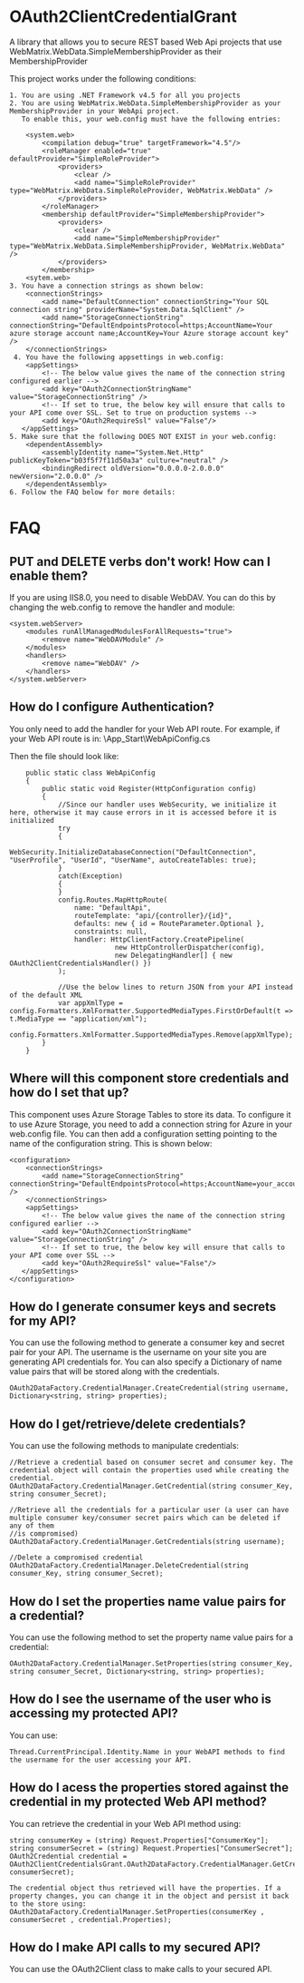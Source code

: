 OAuth2ClientCredentialGrant
===========================

A library that allows you to secure REST based Web Api projects that use WebMatrix.WebData.SimpleMembershipProvider as their MembershipProvider

This project works under the following conditions:
```
1. You are using .NET Framework v4.5 for all you projects
2. You are using WebMatrix.WebData.SimpleMembershipProvider as your MembershipProvider in your WebApi project.
   To enable this, your web.config must have the following entries:
   
	<system.web>
		<compilation debug="true" targetFramework="4.5"/>
		<roleManager enabled="true" defaultProvider="SimpleRoleProvider">
			<providers>
				<clear />
				<add name="SimpleRoleProvider" type="WebMatrix.WebData.SimpleRoleProvider, WebMatrix.WebData" />
			</providers>
		</roleManager>
		<membership defaultProvider="SimpleMembershipProvider">
			<providers>
				<clear />
				<add name="SimpleMembershipProvider" type="WebMatrix.WebData.SimpleMembershipProvider, WebMatrix.WebData" />
			</providers>
		</membership>
	<sytem.web>
3. You have a connection strings as shown below:
	<connectionStrings>
		<add name="DefaultConnection" connectionString="Your SQL connection string" providerName="System.Data.SqlClient" />
		<add name="StorageConnectionString" connectionString="DefaultEndpointsProtocol=https;AccountName=Your azure storage account name;AccountKey=Your Azure storage account key" />
	</connectionStrings>
 4. You have the following appsettings in web.config:
	<appSettings>
        <!-- The below value gives the name of the connection string configured earlier -->
        <add key="OAuth2ConnectionStringName" value="StorageConnectionString" />
        <!-- If set to true, the below key will ensure that calls to your API come over SSL. Set to true on production systems -->
        <add key="OAuth2RequireSsl" value="False"/>
   </appSettings>
5. Make sure that the following DOES NOT EXIST in your web.config:
	<dependentAssembly>
		<assemblyIdentity name="System.Net.Http" publicKeyToken="b03f5f7f11d50a3a" culture="neutral" />
		<bindingRedirect oldVersion="0.0.0.0-2.0.0.0" newVersion="2.0.0.0" />
	</dependentAssembly>
6. Follow the FAQ below for more details:
```
FAQ
===

PUT and DELETE verbs don't work! How can I enable them?
-------------------------------------------------------

If you are using IIS8.0, you need to disable WebDAV. You can do this by changing the web.config to remove the handler and module:
```
<system.webServer>
	<modules runAllManagedModulesForAllRequests="true">
		<remove name="WebDAVModule" />
	</modules>
    <handlers>
		<remove name="WebDAV" />
	</handlers>
</system.webServer>
```

How do I configure Authentication?
-------------------------------------

You only need to add the handler for your Web API route. For example, if your Web API route is in: 
\App_Start\WebApiConfig.cs

Then the file should look like:
```
	public static class WebApiConfig
    {
        public static void Register(HttpConfiguration config)
        {
			//Since our handler uses WebSecurity, we initialize it here, otherwise it may cause errors in it is accessed before it is initialized
		    try
            {
                WebSecurity.InitializeDatabaseConnection("DefaultConnection", "UserProfile", "UserId", "UserName", autoCreateTables: true);
            }
            catch(Exception)
            {
            }
            config.Routes.MapHttpRoute(
                name: "DefaultApi",
                routeTemplate: "api/{controller}/{id}",
                defaults: new { id = RouteParameter.Optional },
                constraints: null,
                handler: HttpClientFactory.CreatePipeline(
                          new HttpControllerDispatcher(config),
                          new DelegatingHandler[] { new OAuth2ClientCredentialsHandler() })
            );

            //Use the below lines to return JSON from your API instead of the default XML
            var appXmlType = config.Formatters.XmlFormatter.SupportedMediaTypes.FirstOrDefault(t => t.MediaType == "application/xml");
            config.Formatters.XmlFormatter.SupportedMediaTypes.Remove(appXmlType);
        }
    }
```

Where will this component store credentials and how do I set that up?
---------------------------------------------------------------------

This component uses Azure Storage Tables to store its data. To configure it to use Azure Storage, you need to add a connection string for Azure
in your web.config file. You can then add a configuration setting pointing to the name of the configuration string. This is shown below: 

```
<configuration>
    <connectionStrings>
        <add name="StorageConnectionString" connectionString="DefaultEndpointsProtocol=https;AccountName=your_account;AccountKey=your_key" />
    </connectionStrings>
    <appSettings>
        <!-- The below value gives the name of the connection string configured earlier -->
        <add key="OAuth2ConnectionStringName" value="StorageConnectionString" />
        <!-- If set to true, the below key will ensure that calls to your API come over SSL -->
        <add key="OAuth2RequireSsl" value="False"/>
   </appSettings>
</configuration>
```

How do I generate consumer keys and secrets for my API?
-------------------------------------------------------

You can use the following method to generate a consumer key and secret pair for your API. The username is the username on your site you are
generating API credentials for. You can also specify a Dictionary of name value pairs that will be stored along with the credentials.

```
OAuth2DataFactory.CredentialManager.CreateCredential(string username, Dictionary<string, string> properties);
```

How do I get/retrieve/delete credentials?
----------------------------------------

You can use the following methods to manipulate credentials:

```
//Retrieve a credential based on consumer secret and consumer key. The credential object will contain the properties used while creating the credential.
OAuth2DataFactory.CredentialManager.GetCredential(string consumer_Key, string consumer_Secret);

//Retrieve all the credentials for a particular user (a user can have multiple consumer key/consumer secret pairs which can be deleted if any of them
//is compromised)
OAuth2DataFactory.CredentialManager.GetCredentials(string username);

//Delete a compromised credential
OAuth2DataFactory.CredentialManager.DeleteCredential(string consumer_Key, string consumer_Secret);
```

How do I set the properties name value pairs for a credential?
--------------------------------------------------------------

You can use the following method to set the property name value pairs for a credential:

```
OAuth2DataFactory.CredentialManager.SetProperties(string consumer_Key, string consumer_Secret, Dictionary<string, string> properties);
```

How do I see the username of the user who is accessing my protected API?
------------------------------------------------------------------------

You can use:
```
Thread.CurrentPrincipal.Identity.Name in your WebAPI methods to find the username for the user accessing your API.
```

How do I acess the properties stored against the credential in my protected Web API method?
-------------------------------------------------------------------------------------------

You can retrieve the credential in your Web API method using:

```
string consumerKey = (string) Request.Properties["ConsumerKey"];
string consumerSecret = (string) Request.Properties["ConsumerSecret"];
OAuth2Credential credential = OAuth2ClientCredentialsGrant.OAuth2DataFactory.CredentialManager.GetCredential(consumerKey, consumerSecret);

The credential object thus retrieved will have the properties. If a property changes, you can change it in the object and persist it back to the store using:
OAuth2DataFactory.CredentialManager.SetProperties(consumerKey , consumerSecret , credential.Properties);
```

How do I make API calls to my secured API?
-------------------------------------------

You can use the OAuth2Client class to make calls to your secured API.

